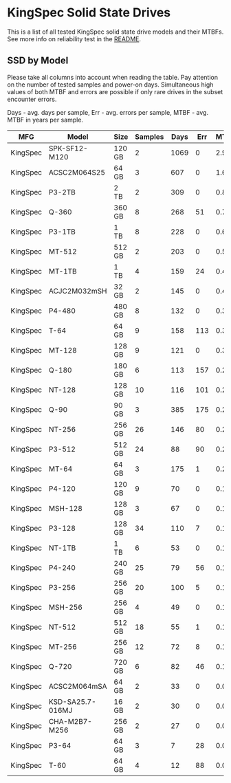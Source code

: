 KingSpec Solid State Drives
===========================

This is a list of all tested KingSpec solid state drive models and their MTBFs. See
more info on reliability test in the [README](https://github.com/linuxhw/SMART).

SSD by Model
------------

Please take all columns into account when reading the table. Pay attention on the
number of tested samples and power-on days. Simultaneous high values of both MTBF
and errors are possible if only rare drives in the subset encounter errors.

Days - avg. days per sample,
Err  - avg. errors per sample,
MTBF - avg. MTBF in years per sample.

| MFG       | Model              | Size   | Samples | Days  | Err   | MTBF |
|-----------|--------------------|--------|---------|-------|-------|------|
| KingSpec  | SPK-SF12-M120      | 120 GB | 2       | 1069  | 0     | 2.93   |
| KingSpec  | ACSC2M064S25       | 64 GB  | 3       | 607   | 0     | 1.67   |
| KingSpec  | P3-2TB             | 2 TB   | 2       | 309   | 0     | 0.85   |
| KingSpec  | Q-360              | 360 GB | 8       | 268   | 51    | 0.73   |
| KingSpec  | P3-1TB             | 1 TB   | 8       | 228   | 0     | 0.63   |
| KingSpec  | MT-512             | 512 GB | 2       | 203   | 0     | 0.56   |
| KingSpec  | MT-1TB             | 1 TB   | 4       | 159   | 24    | 0.43   |
| KingSpec  | ACJC2M032mSH       | 32 GB  | 2       | 145   | 0     | 0.40   |
| KingSpec  | P4-480             | 480 GB | 8       | 132   | 0     | 0.36   |
| KingSpec  | T-64               | 64 GB  | 9       | 158   | 113   | 0.33   |
| KingSpec  | MT-128             | 128 GB | 9       | 121   | 0     | 0.33   |
| KingSpec  | Q-180              | 180 GB | 6       | 113   | 157   | 0.29   |
| KingSpec  | NT-128             | 128 GB | 10      | 116   | 101   | 0.28   |
| KingSpec  | Q-90               | 90 GB  | 3       | 385   | 175   | 0.26   |
| KingSpec  | NT-256             | 256 GB | 26      | 146   | 80    | 0.23   |
| KingSpec  | P3-512             | 512 GB | 24      | 88    | 90    | 0.22   |
| KingSpec  | MT-64              | 64 GB  | 3       | 175   | 1     | 0.21   |
| KingSpec  | P4-120             | 120 GB | 9       | 70    | 0     | 0.19   |
| KingSpec  | MSH-128            | 128 GB | 3       | 67    | 0     | 0.19   |
| KingSpec  | P3-128             | 128 GB | 34      | 110   | 7     | 0.16   |
| KingSpec  | NT-1TB             | 1 TB   | 6       | 53    | 0     | 0.15   |
| KingSpec  | P4-240             | 240 GB | 25      | 79    | 56    | 0.14   |
| KingSpec  | P3-256             | 256 GB | 20      | 100   | 5     | 0.14   |
| KingSpec  | MSH-256            | 256 GB | 4       | 49    | 0     | 0.14   |
| KingSpec  | NT-512             | 512 GB | 18      | 55    | 1     | 0.14   |
| KingSpec  | MT-256             | 256 GB | 12      | 72    | 8     | 0.13   |
| KingSpec  | Q-720              | 720 GB | 6       | 82    | 46    | 0.10   |
| KingSpec  | ACSC2M064mSA       | 64 GB  | 2       | 33    | 0     | 0.09   |
| KingSpec  | KSD-SA25.7-016MJ   | 16 GB  | 2       | 30    | 0     | 0.08   |
| KingSpec  | CHA-M2B7-M256      | 256 GB | 2       | 27    | 0     | 0.07   |
| KingSpec  | P3-64              | 64 GB  | 3       | 7     | 28    | 0.02   |
| KingSpec  | T-60               | 64 GB  | 4       | 12    | 88    | 0.02   |
